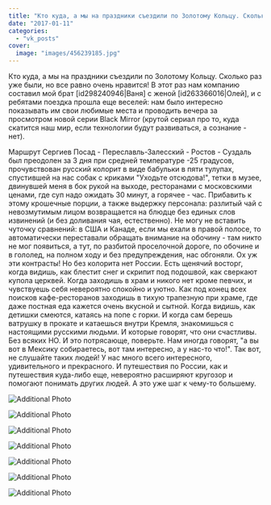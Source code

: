 ```yaml
---
title: "Кто куда, а мы на праздники съездили по Золотому Кольцу. Сколько раз уже были, но все равно очень нр..."
date: "2017-01-11"
categories: 
  - "vk_posts"
cover:
  image: "images/456239185.jpg"
---
```


Кто куда, а мы на праздники съездили по Золотому Кольцу. Сколько раз уже были, но все равно очень нравится! В этот раз нам компанию составил мой брат \[id298240946|Ваня\] с женой \[id263366016|Олей\], и с ребятами поездка прошла еще веселей: нам было интересно показывать им свои любимые места и проводить вечера за просмотром новой серии Black Mirror (крутой сериал про то, куда скатится наш мир, если технологии будут развиваться, а сознание - нет).

<!--more-->

Маршрут Сергиев Посад - Переславль-Залесский - Ростов - Суздаль был преодолен за 3 дня при средней температуре -25 градусов, прочувствован русский колорит в виде бабульки в пяти тулупах, спустившей на нас собак с криками "Уходьте отсюдова!", тетки в музее, двинувшей меня в бок рукой на выходе, ресторанами с московскими ценами, где суп надо ожидать 30 минут, а горячее - час. Прибавить к этому крошечные порции, а также выдержку персонала: разлитый чай с невозмутимым лицом возвращается на блюдце без единых слов извинений (и без доливания чая, естественно). Не могу не вставить чуточку сравнений: в США и Канаде, если мы ехали в правой полосе, то автоматически переставали обращать внимание на обочину - там никто не мог появиться, а тут, по разбитой проселочной дороге, по обочине и в гололед, на полном ходу и без предупреждения, нас обгоняли. Ох уж эти контрасты! Но без колорита нет России. Есть щенячий восторг, когда видишь, как блестит снег и скрипит под подошвой, как сверкают купола церквей. Когда заходишь в храм и никого нет кроме певчих, и чувствуешь себя невероятно спокойно и уютно. Как под конец всех поисков кафе-ресторанов заходишь в тихую трапезную при храме, где даже постная еда кажется очень вкусной и сытной. Когда видишь, как детишки смеются, катаясь на попе с горки. И когда сам берешь ватрушку в прокате и катаешься внутри Кремля, знакомишься с настоящими русскими людьми. И которые говорят, что они счастливы. Без всяких НО. И это потрясающе, поверьте. Нам иногда говорят, "а вы вот в Мексику собираетесь, вот там интересно, а у нас-то что!". Так вот, не слушайте таких людей! У нас много всего интересного, удивительного и прекрасного. И путешествия по России, как и путешествия куда-либо еще, невероятно расширяют кругозор и помогают понимать других людей. А это уже шаг к чему-то большему.

![Additional Photo](https://vodpop.ru/wp-content/uploads/2023/07/456239186.jpg)

![Additional Photo](https://vodpop.ru/wp-content/uploads/2023/07/456239187.jpg)

![Additional Photo](https://vodpop.ru/wp-content/uploads/2023/07/456239188.jpg)

![Additional Photo](https://vodpop.ru/wp-content/uploads/2023/07/456239184.jpg)

![Additional Photo](https://vodpop.ru/wp-content/uploads/2023/07/456239189.jpg)

![Additional Photo](https://vodpop.ru/wp-content/uploads/2023/07/456239190.jpg)

![Additional Photo](https://vodpop.ru/wp-content/uploads/2023/07/456239191.jpg)
